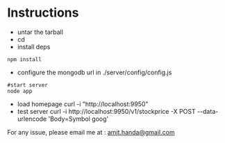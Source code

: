 # Instructions

* untar the tarball
* cd <untarred-directory>
* install deps
```
npm install
```

* configure the mongodb url in ./server/config/config.js
```
#start server
node app
```

+ load homepage
  curl -i "http://localhost:9950"
+ test server
	curl -i http://localhost:9950/v1/stockprice -X POST --data-urlencode 'Body=Symbol goog'

For any issue, please email me at : amit.handa@gmail.com
